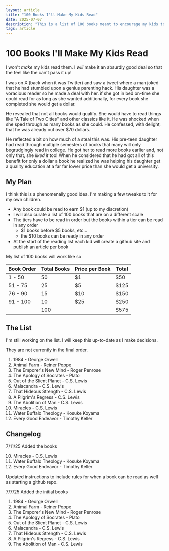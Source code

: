 ```yaml
---
layout: article
title: "100 Books I'll Make My Kids Read"
date: 2025-07-07
description: "This is a list of 100 books meant to encourage my kids to read and think crtically."
tags: article
---
```


# 100 Books I'll Make My Kids Read

I won't _make_ my kids read them. I _will_ make it an absurdly good deal so that the feel like the can't pass it up!

I was on X (back when it was Twitter) and saw a tweet where a man joked that he had stumbled upon a genius parenting hack. His daughter was a voracious reader so he made a deal with her. if she got in bed on-time she could read for as long as she wanted additionally, for every book she completed she would get a dollar. 

He revealed that not all books would qualify. She would have to read things like "A Tale of Two Cities" and other classics like it. He was shocked when she sped through as many books as she could. He confessed, with delight, that he was already out over $70 dollars.

He reflected a bit on how much of a steal this was. His pre-teen daughter had read through multiple semesters of books that many will only begrudgingly read in college. He got her to read more books earlier and, not only that, she _liked it_ too! When he considered that he had got all of this benefit for only a dollar a book he realized he was helping his daughter get a quality education at a far far lower price than she would get a university.

## My Plan

I think this is a phenomenally good idea. I'm making a few tweaks to it for my own children.

* Any book could be read to earn $1 (up to my discretion)
* I will also curate a list of 100 books that are on a different scale
* The tiers have to be read in order but the books within a tier can be read in any order
  * $1 books before $5 books, etc...
  * the $10 books can be ready in any order
* At the start of the reading list each kid will create a github site and publish an article per book


My list of 100 books will work like so

| Book Order    | Total Books   | Price per Book    | Total |
|---------------|---------------|-------------------|-------|
| 1 - 50        | 50            | $1                | $50   |
| 51 - 75       | 25            | $5                | $125  |
| 76 - 90       | 15            | $10               | $150  |
| 91 - 100      | 10            | $25               | $250  |
|               | 100           |                   | $575  |

## The List

I'm still working on the list. I will keep this up-to-date as I make decisions.

They are not currently in the final order.

1. 1984 - George Orwell
2. Animal Farm - Reiner Poppe
3. The Emporer's New Mind - Roger Penrose
4. The Apology of Socrates - Plato
5. Out of the Slient Planet - C.S. Lewis
6. Malacandra - C.S. Lewis
7. That Hideous Strength - C.S. Lewis
8. A Pilgrim's Regress - C.S. Lewis
9. The Abolition of Man - C.S. Lewis
10. Miracles - C.S. Lewis
11. Water Buffalo Theology - Kosuke Koyama
12. Every Good Endeavor - Timothy Keller

## Changelog

7/11/25
Added the books

10. Miracles - C.S. Lewis
11. Water Buffalo Theology - Kosuke Koyama
12. Every Good Endeavor - Timothy Keller

Updated instructions to include rules for when a book can be read as well as starting a github repo.

7/7/25
Added the initial books
1. 1984 - George Orwell
2. Animal Farm - Reiner Poppe
3. The Emporer's New Mind - Roger Penrose
4. The Apology of Socrates - Plato
5. Out of the Slient Planet - C.S. Lewis
6. Malacandra - C.S. Lewis
7. That Hideous Strength - C.S. Lewis
8. A Pilgrim's Regress - C.S. Lewis
9. The Abolition of Man - C.S. Lewis
